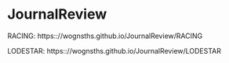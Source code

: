 # JournalReview

RACING: https:://wognsths.github.io/JournalReview/RACING

LODESTAR: https:://wognsths.github.io/JournalReview/LODESTAR
